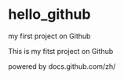 # hello_github
my first project on Github

This is my fitst project on Github

powered by docs.github.com/zh/
